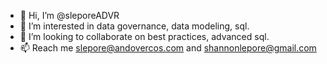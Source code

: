 - 👋 Hi, I’m @sleporeADVR
- 👀 I’m interested in data governance, data modeling, sql.
- 💞️ I’m looking to collaborate on best practices, advanced sql.
- 📫 Reach me slepore@andovercos.com and shannonlepore@gmail.com

<!---
sleporeADVR/sleporeADVR is a ✨ special ✨ repository because its `README.md` (this file) appears on your GitHub profile.
You can click the Preview link to take a look at your changes.
--->
